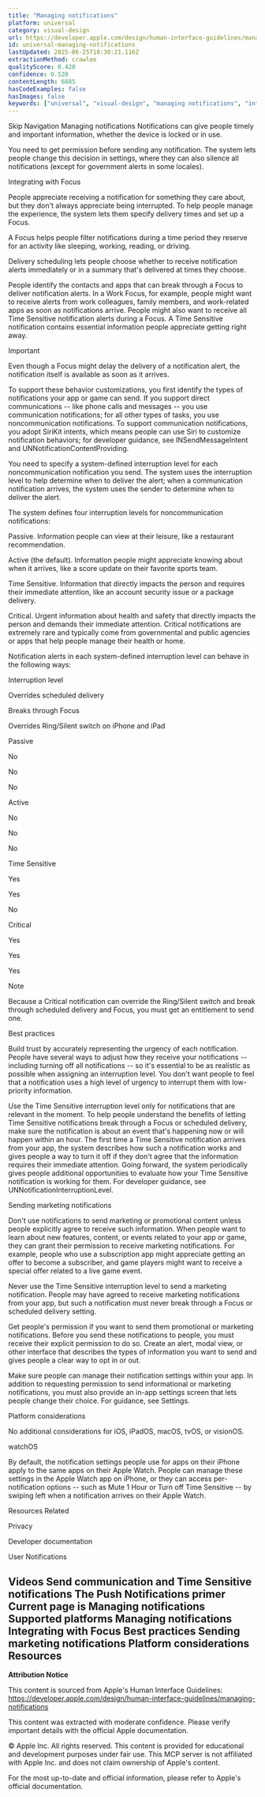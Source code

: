 ```yaml
---
title: "Managing notifications"
platform: universal
category: visual-design
url: https://developer.apple.com/design/human-interface-guidelines/managing-notifications
id: universal-managing-notifications
lastUpdated: 2025-06-25T18:30:21.116Z
extractionMethod: crawlee
qualityScore: 0.420
confidence: 0.520
contentLength: 6885
hasCodeExamples: false
hasImages: false
keywords: ["universal", "visual-design", "managing notifications", "interface", "motion", "navigation", "system", "ios", "iphone", "ipad"]
---
```

Skip Navigation
Managing notifications
Notifications can give people timely and important information, whether the device is locked or in use.

You need to get permission before sending any notification. The system lets people change this decision in settings, where they can also silence all notifications (except for government alerts in some locales).

Integrating with Focus

People appreciate receiving a notification for something they care about, but they don't always appreciate being interrupted. To help people manage the experience, the system lets them specify delivery times and set up a Focus.

A Focus helps people filter notifications during a time period they reserve for an activity like sleeping, working, reading, or driving.

Delivery scheduling lets people choose whether to receive notification alerts immediately or in a summary that's delivered at times they choose.

People identify the contacts and apps that can break through a Focus to deliver notification alerts. In a Work Focus, for example, people might want to receive alerts from work colleagues, family members, and work-related apps as soon as notifications arrive. People might also want to receive all Time Sensitive notification alerts during a Focus. A Time Sensitive notification contains essential information people appreciate getting right away.

Important

Even though a Focus might delay the delivery of a notification alert, the notification itself is available as soon as it arrives.

To support these behavior customizations, you first identify the types of notifications your app or game can send. If you support direct communications -- like phone calls and messages -- you use communication notifications; for all other types of tasks, you use noncommunication notifications. To support communication notifications, you adopt SiriKit intents, which means people can use Siri to customize notification behaviors; for developer guidance, see INSendMessageIntent and UNNotificationContentProviding.

You need to specify a system-defined interruption level for each noncommunication notification you send. The system uses the interruption level to help determine when to deliver the alert; when a communication notification arrives, the system uses the sender to determine when to deliver the alert.

The system defines four interruption levels for noncommunication notifications:

Passive. Information people can view at their leisure, like a restaurant recommendation.

Active (the default). Information people might appreciate knowing about when it arrives, like a score update on their favorite sports team.

Time Sensitive. Information that directly impacts the person and requires their immediate attention, like an account security issue or a package delivery.

Critical. Urgent information about health and safety that directly impacts the person and demands their immediate attention. Critical notifications are extremely rare and typically come from governmental and public agencies or apps that help people manage their health or home.

Notification alerts in each system-defined interruption level can behave in the following ways:

Interruption level

Overrides scheduled delivery

Breaks through Focus

Overrides Ring/Silent switch on iPhone and iPad

Passive

No

No

No

Active

No

No

No

Time Sensitive

Yes

Yes

No

Critical

Yes

Yes

Yes

Note

Because a Critical notification can override the Ring/Silent switch and break through scheduled delivery and Focus, you must get an entitlement to send one.

Best practices

Build trust by accurately representing the urgency of each notification. People have several ways to adjust how they receive your notifications -- including turning off all notifications -- so it's essential to be as realistic as possible when assigning an interruption level. You don't want people to feel that a notification uses a high level of urgency to interrupt them with low-priority information.

Use the Time Sensitive interruption level only for notifications that are relevant in the moment. To help people understand the benefits of letting Time Sensitive notifications break through a Focus or scheduled delivery, make sure the notification is about an event that's happening now or will happen within an hour. The first time a Time Sensitive notification arrives from your app, the system describes how such a notification works and gives people a way to turn it off if they don't agree that the information requires their immediate attention. Going forward, the system periodically gives people additional opportunities to evaluate how your Time Sensitive notification is working for them. For developer guidance, see UNNotificationInterruptionLevel.

Sending marketing notifications

Don't use notifications to send marketing or promotional content unless people explicitly agree to receive such information. When people want to learn about new features, content, or events related to your app or game, they can grant their permission to receive marketing notifications. For example, people who use a subscription app might appreciate getting an offer to become a subscriber, and game players might want to receive a special offer related to a live game event.

Never use the Time Sensitive interruption level to send a marketing notification. People may have agreed to receive marketing notifications from your app, but such a notification must never break through a Focus or scheduled delivery setting.

Get people's permission if you want to send them promotional or marketing notifications. Before you send these notifications to people, you must receive their explicit permission to do so. Create an alert, modal view, or other interface that describes the types of information you want to send and gives people a clear way to opt in or out.

Make sure people can manage their notification settings within your app. In addition to requesting permission to send informational or marketing notifications, you must also provide an in-app settings screen that lets people change their choice. For guidance, see Settings.

Platform considerations

No additional considerations for iOS, iPadOS, macOS, tvOS, or visionOS.

watchOS

By default, the notification settings people use for apps on their iPhone apply to the same apps on their Apple Watch. People can manage these settings in the Apple Watch app on iPhone, or they can access per-notification options -- such as Mute 1 Hour or Turn off Time Sensitive -- by swiping left when a notification arrives on their Apple Watch.

Resources
Related

Privacy

Developer documentation

User Notifications

Videos
Send communication and Time Sensitive notifications
The Push Notifications primer
Current page is Managing notifications
Supported platforms
Managing notifications
Integrating with Focus
Best practices
Sending marketing notifications
Platform considerations
Resources
---

**Attribution Notice**

This content is sourced from Apple's Human Interface Guidelines: https://developer.apple.com/design/human-interface-guidelines/managing-notifications

This content was extracted with moderate confidence. Please verify important details with the official Apple documentation.

© Apple Inc. All rights reserved. This content is provided for educational and development purposes under fair use. This MCP server is not affiliated with Apple Inc. and does not claim ownership of Apple's content.

For the most up-to-date and official information, please refer to Apple's official documentation.
